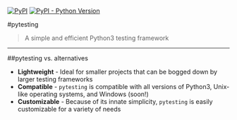 [![PyPI](https://img.shields.io/pypi/v/pytesting?style=flat-square)](https://pypi.org/project/pytesting/)
[![PyPI - Python Version](https://img.shields.io/pypi/pyversions/pytesting?style=flat-square)](https://pypi.org/project/pytesting/)

#pytesting
>A simple and efficient Python3 testing framework
<hr>

##pytesting vs. alternatives
* **Lightweight** - Ideal for smaller projects that can be bogged down by larger testing frameworks
* **Compatible** - `pytesting` is compatible with all versions of Python3, Unix-like operating systems, and Windows (soon!)
* **Customizable** - Because of its innate simplicity, `pytesting` is easily customizable for a variety of needs